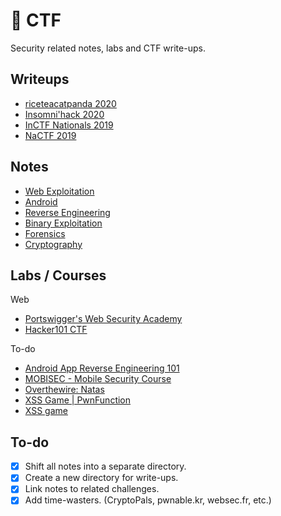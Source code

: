 # 🚩 CTF

Security related notes, labs and CTF write-ups.

## Writeups

- [riceteacatpanda 2020](writeups/rtcp20.md)
- [Insomni'hack 2020](writeups/insomnihack20.md)
- [InCTF Nationals 2019](writeups/inctfn19.md)
- [NaCTF 2019](https://abhaynayar.com/blog/fmt.html)

## Notes

- [Web Exploitation](labs/websec.md)
- [Android](notes/android.md)
- [Reverse Engineering](notes/rev.md)
- [Binary Exploitation](notes/pwn.md)
- [Forensics](notes/forensics.md)
- [Cryptography](notes/crypto.md)

## Labs / Courses

Web
- [Portswigger's Web Security Academy](labs/websec.md)
- [Hacker101 CTF](labs/h101.md)

To-do
- [Android App Reverse Engineering 101](https://maddiestone.github.io/AndroidAppRE/)
- [MOBISEC - Mobile Security Course](https://mobisec.reyammer.io/)
- [Overthewire: Natas](https://overthewire.org/wargames/natas/)
- [XSS Game | PwnFunction](https://xss.pwnfunction.com/)
- [XSS game](https://xss-game.appspot.com/)

## To-do

- [x] Shift all notes into a separate directory.
- [x] Create a new directory for write-ups.
- [x] Link notes to related challenges.
- [x] Add time-wasters. (CryptoPals, pwnable.kr, websec.fr, etc.)
